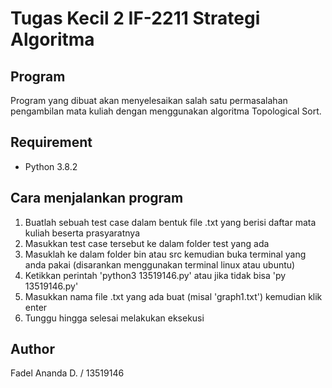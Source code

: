 # Tugas Kecil 2 IF-2211 Strategi Algoritma

## Program
Program yang dibuat akan menyelesaikan salah satu permasalahan pengambilan mata kuliah dengan menggunakan algoritma Topological Sort.

## Requirement
- Python 3.8.2

## Cara menjalankan program
1. Buatlah sebuah test case dalam bentuk file .txt yang berisi daftar mata kuliah beserta prasyaratnya
2. Masukkan test case tersebut ke dalam folder test yang ada
3. Masuklah ke dalam folder bin atau src kemudian buka terminal yang anda pakai (disarankan menggunakan terminal linux atau ubuntu)
4. Ketikkan perintah 'python3 13519146.py' atau jika tidak bisa 'py 13519146.py'
5. Masukkan nama file .txt yang ada buat (misal 'graph1.txt') kemudian klik enter
6. Tunggu hingga selesai melakukan eksekusi

## Author
Fadel Ananda D. / 13519146